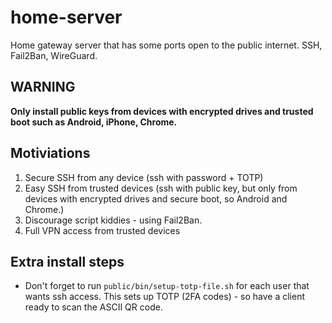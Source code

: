 # home-server

Home gateway server that has some ports open to the public internet. SSH,
Fail2Ban, WireGuard.

## WARNING

**Only install public keys from devices with encrypted drives and trusted boot
such as Android, iPhone, Chrome.**

## Motiviations

1. Secure SSH from any device (ssh with password + TOTP)
1. Easy SSH from trusted devices (ssh with public key, but only from devices
   with encrypted drives and secure boot, so Android and Chrome.)
1. Discourage script kiddies - using Fail2Ban.
1. Full VPN access from trusted devices

## Extra install steps

* Don't forget to run `public/bin/setup-totp-file.sh` for each user that wants
  ssh access. This sets up TOTP (2FA codes) - so have a client ready to scan the
  ASCII QR code.

